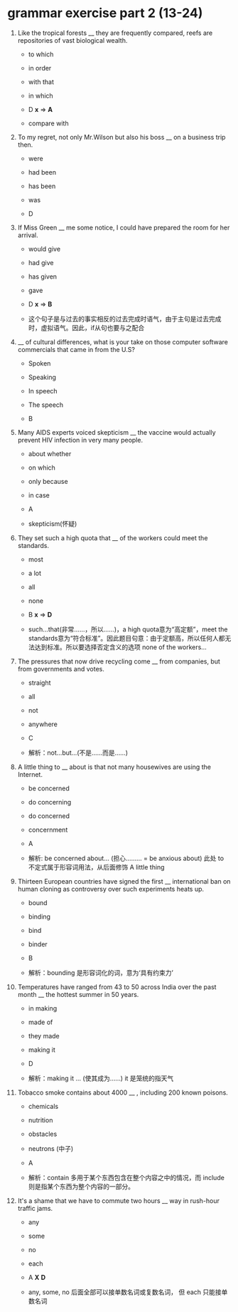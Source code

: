 # grammar exercise part 2 (13-24)

1. Like the tropical forests __ they are frequently compared, reefs are repositories of vast biological wealth.

    - to which
    - in order
    - with that
    - in which

    - D **x** => **A**
    - compare with

1. To my regret, not only Mr.Wilson but also his boss __ on a business trip then.

    - were
    - had been
    - has been
    - was

    - D

1. If Miss Green __ me some notice, I could have prepared the room for her arrival.

    - would give
    - had give
    - has given
    - gave

    - D **x** => **B**
    - 这个句子是与过去的事实相反的过去完成时语气，由于主句是过去完成时，虚拟语气。因此，if从句也要与之配合

1. __ of cultural differences, what is your take on those computer software commercials that came in from the U.S?

    - Spoken
    - Speaking
    - In speech
    - The speech

    - B

1. Many AIDS experts voiced skepticism __ the vaccine would actually prevent HIV infection in very many people.

    - about whether
    - on which
    - only because
    - in case

    - A
    - skepticism(怀疑)

1. They set such a high quota that __ of the workers could meet the standards.

    - most
    - a lot
    - all
    - none

    - B **x** => **D**
    - such…that(非常……，所以……)，a high quota意为“高定额”，meet the standards意为“符合标准”。因此题目句意：由于定额高，所以任何人都无法达到标准。所以要选择否定含义的选项 none of the workers…

1. The pressures that now drive recycling come __ from companies, but from governments and votes.

    - straight
    - all
    - not
    - anywhere

    - C
    - 解析：not…but…(不是……而是……)

1. A little thing to __ about is that not many housewives are using the Internet.

    - be concerned
    - do concerning
    - do concerned
    - concernment

    - A
    - 解析: be concerned about… (担心……… = be anxious about) 此处 to 不定式属于形容词用法，从后面修饰 A little thing

1. Thirteen European countries have signed the first __ international ban on human cloning as controversy over such experiments heats up.

    - bound
    - binding
    - bind
    - binder

    - B
    - 解析：bounding 是形容词化的词，意为‘具有约束力’

1. Temperatures have ranged from 43 to 50 across India over the past month __ the hottest summer in 50 years.

    - in making
    - made of
    - they made
    - making it

    - D
    - 解析：making it ... (使其成为……) it 是笼统的指天气

1. Tobacco smoke contains about 4000 __ , including 200 known poisons.

    - chemicals
    - nutrition
    - obstacles
    - neutrons (中子)

    - A
    - 解析：contain 多用于某个东西包含在整个内容之中的情况，而 include 则是指某个东西为整个内容的一部分。

1. It's a shame that we have to commute two hours __ way in rush-hour traffic jams.

    - any
    - some
    - no
    - each

    - A **X** **D**
    - any, some, no 后面全部可以接单数名词或复数名词， 但 each 只能接单数名词